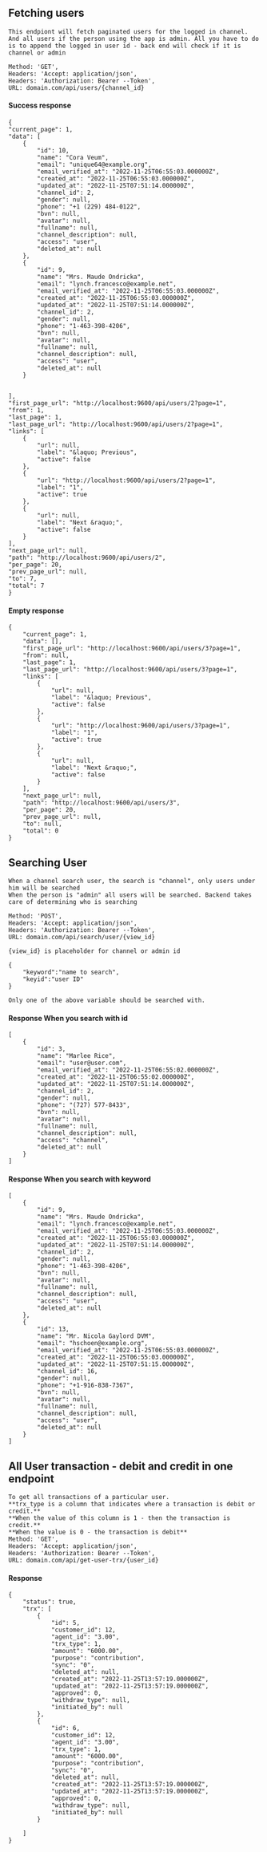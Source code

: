 ## Fetching users 
    This endpiont will fetch paginated users for the logged in channel. And all users if the person using the app is admin. All you have to do is to append the logged in user id - back end will check if it is channel or admin

    Method: 'GET',
    Headers: 'Accept: application/json',
    Headers: 'Authorization: Bearer --Token',
    URL: domain.com/api/users/{channel_id}

#### Success response 
    {
    "current_page": 1,
    "data": [
        {
            "id": 10,
            "name": "Cora Veum",
            "email": "unique64@example.org",
            "email_verified_at": "2022-11-25T06:55:03.000000Z",
            "created_at": "2022-11-25T06:55:03.000000Z",
            "updated_at": "2022-11-25T07:51:14.000000Z",
            "channel_id": 2,
            "gender": null,
            "phone": "+1 (229) 484-0122",
            "bvn": null,
            "avatar": null,
            "fullname": null,
            "channel_description": null,
            "access": "user",
            "deleted_at": null
        },
        {
            "id": 9,
            "name": "Mrs. Maude Ondricka",
            "email": "lynch.francesco@example.net",
            "email_verified_at": "2022-11-25T06:55:03.000000Z",
            "created_at": "2022-11-25T06:55:03.000000Z",
            "updated_at": "2022-11-25T07:51:14.000000Z",
            "channel_id": 2,
            "gender": null,
            "phone": "1-463-398-4206",
            "bvn": null,
            "avatar": null,
            "fullname": null,
            "channel_description": null,
            "access": "user",
            "deleted_at": null
        }

     
    ],
    "first_page_url": "http://localhost:9600/api/users/2?page=1",
    "from": 1,
    "last_page": 1,
    "last_page_url": "http://localhost:9600/api/users/2?page=1",
    "links": [
        {
            "url": null,
            "label": "&laquo; Previous",
            "active": false
        },
        {
            "url": "http://localhost:9600/api/users/2?page=1",
            "label": "1",
            "active": true
        },
        {
            "url": null,
            "label": "Next &raquo;",
            "active": false
        }
    ],
    "next_page_url": null,
    "path": "http://localhost:9600/api/users/2",
    "per_page": 20,
    "prev_page_url": null,
    "to": 7,
    "total": 7
    }

#### Empty response 

    {
        "current_page": 1,
        "data": [],
        "first_page_url": "http://localhost:9600/api/users/3?page=1",
        "from": null,
        "last_page": 1,
        "last_page_url": "http://localhost:9600/api/users/3?page=1",
        "links": [
            {
                "url": null,
                "label": "&laquo; Previous",
                "active": false
            },
            {
                "url": "http://localhost:9600/api/users/3?page=1",
                "label": "1",
                "active": true
            },
            {
                "url": null,
                "label": "Next &raquo;",
                "active": false
            }
        ],
        "next_page_url": null,
        "path": "http://localhost:9600/api/users/3",
        "per_page": 20,
        "prev_page_url": null,
        "to": null,
        "total": 0
    }



## Searching User
    When a channel search user, the search is "channel", only users under him will be searched
    When the person is "admin" all users will be searched. Backend takes care of determining who is searching

    Method: 'POST',
    Headers: 'Accept: application/json',
    Headers: 'Authorization: Bearer --Token',
    URL: domain.com/api/search/user/{view_id}

    {view_id} is placeholder for channel or admin id

    {
        "keyword":"name to search", 
        "keyid":"user ID"
    }   

    Only one of the above variable should be searched with.


#### Response When you search with id 
    [
        {
            "id": 3,
            "name": "Marlee Rice",
            "email": "user@user.com",
            "email_verified_at": "2022-11-25T06:55:02.000000Z",
            "created_at": "2022-11-25T06:55:02.000000Z",
            "updated_at": "2022-11-25T07:51:14.000000Z",
            "channel_id": 2,
            "gender": null,
            "phone": "(727) 577-8433",
            "bvn": null,
            "avatar": null,
            "fullname": null,
            "channel_description": null,
            "access": "channel",
            "deleted_at": null
        }
    ]

#### Response When you search with keyword

    [
        {
            "id": 9,
            "name": "Mrs. Maude Ondricka",
            "email": "lynch.francesco@example.net",
            "email_verified_at": "2022-11-25T06:55:03.000000Z",
            "created_at": "2022-11-25T06:55:03.000000Z",
            "updated_at": "2022-11-25T07:51:14.000000Z",
            "channel_id": 2,
            "gender": null,
            "phone": "1-463-398-4206",
            "bvn": null,
            "avatar": null,
            "fullname": null,
            "channel_description": null,
            "access": "user",
            "deleted_at": null
        },
        {
            "id": 13,
            "name": "Mr. Nicola Gaylord DVM",
            "email": "hschoen@example.org",
            "email_verified_at": "2022-11-25T06:55:03.000000Z",
            "created_at": "2022-11-25T06:55:03.000000Z",
            "updated_at": "2022-11-25T07:51:15.000000Z",
            "channel_id": 16,
            "gender": null,
            "phone": "+1-916-838-7367",
            "bvn": null,
            "avatar": null,
            "fullname": null,
            "channel_description": null,
            "access": "user",
            "deleted_at": null
        }
    ]


##  All User transaction - debit and credit in one endpoint
    To get all transactions of a particular user.
    **trx_type is a column that indicates where a transaction is debit or credit.**
    **When the value of this column is 1 - then the transaction is credit.**
    **When the value is 0 - the transaction is debit**
    Method: 'GET',
    Headers: 'Accept: application/json',
    Headers: 'Authorization: Bearer --Token',
    URL: domain.com/api/get-user-trx/{user_id}

#### Response

    {
        "status": true,
        "trx": [
            {
                "id": 5,
                "customer_id": 12,
                "agent_id": "3.00",
                "trx_type": 1,
                "amount": "6000.00",
                "purpose": "contribution",
                "sync": "0",
                "deleted_at": null,
                "created_at": "2022-11-25T13:57:19.000000Z",
                "updated_at": "2022-11-25T13:57:19.000000Z",
                "approved": 0,
                "withdraw_type": null,
                "initiated_by": null
            },
            {
                "id": 6,
                "customer_id": 12,
                "agent_id": "3.00",
                "trx_type": 1,
                "amount": "6000.00",
                "purpose": "contribution",
                "sync": "0",
                "deleted_at": null,
                "created_at": "2022-11-25T13:57:19.000000Z",
                "updated_at": "2022-11-25T13:57:19.000000Z",
                "approved": 0,
                "withdraw_type": null,
                "initiated_by": null
            }
            
        ]
    }


